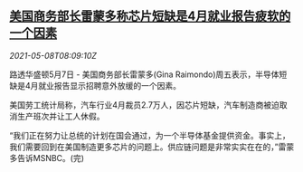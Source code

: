 <!--1620462662000-->
[美国商务部长雷蒙多称芯片短缺是4月就业报告疲软的一个因素](https://cn.reuters.com/article/raimondo-us-chip-job-0508-idCNKBS2CP05H)
------

<div><i>2021-05-08T08:09:10Z</i></div><p>路透华盛顿5月7日 - 美国商务部长雷蒙多(Gina Raimondo)周五表示，半导体短缺是4月就业报告显示招聘意外放缓的一个因素。</p><p>美国劳工统计局称，汽车行业4月裁员2.7万人，因芯片短缺，汽车制造商被迫取消生产班次并让工人休假。</p><p>“我们正在努力让总统的计划在国会通过，为一个半导体基金提供资金。事实上，我们需要回到在美国制造更多芯片的问题上。供应链问题是非常实实在在的，”雷蒙多告诉MSNBC。(完)</p>
